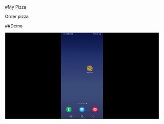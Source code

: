 #My Pizza

Order pizza 

##Demo

![Demo](https://github.com/goldfish07/MyPizza/blob/master/artifacts/untitled.gif?raw=true)

